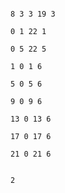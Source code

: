```input1
8 3 3 19 3
0 1 22 1
0 5 22 5
1 0 1 6
5 0 5 6
9 0 9 6
13 0 13 6
17 0 17 6
21 0 21 6
```
```output1
2
```
